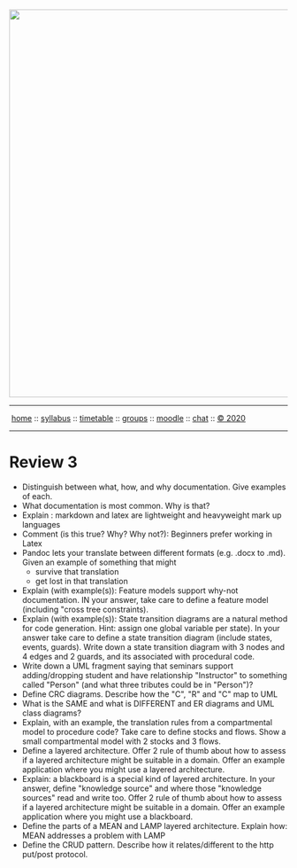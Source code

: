 <a name=top><br>
<a href="http://tiny.cc/seng20"><img  width=700
  src="https://raw.githubusercontent.com/txt/se20/master/etc/img/teamBanner.png"></a>
<hr>
<p>
&nbsp;<a href="https://tiny.cc/seng20">home</a> ::
<a href="https://github.com/txt/se20/blob/master/docs/syllabus.md#top">syllabus</a> ::
<a href="https://github.com/txt/se20/blob/master/docs/syllabus.md#timetable">timetable</a> ::
<a href="https://drive.google.com/drive/folders/1ZFn6H8-4kx5uP34bpFgIFonkz9Tw3nYM?usp=sharing">groups</a> ::
<a href="https://moodle-courses2021.wolfware.ncsu.edu/course/view.php?id=3873">moodle</a> ::
<a href="http://seng20.slack.com">chat</a>  ::
<a href="https://github.com/txt/se20/blob/master/LICENSE.md#top">&copy; 2020</a>  
<br>
<hr>

# Review 3

- Distinguish between what, how, and why documentation. Give examples of each.
- What documentation is most common. Why is that?
- Explain : markdown and latex are lightweight and heavyweight mark up languages
- Comment (is this true? Why? Why not?): Beginners prefer working in Latex
- Pandoc lets your translate between different formats (e.g. .docx to .md). Given an example of something that might
  - survive that translation
  - get lost in that translation
- Explain (with example(s)): Feature models support why-not documentation. IN your answer,  take care to define a feature model (including "cross tree constraints).
- Explain (with example(s)):  State transition diagrams are a natural
method for code generation. Hint: assign one global variable per
state). In your answer take care to define a state transition diagram
(include states, events, guards). Write down a state transition
diagram with 3 nodes and 4 edges and 2 guards, and its associated
with procedural code.
- Write down a UML fragment saying that seminars support adding/dropping
student and have relationship "Instructor" to something called
"Person" (and what three tributes could be in "Person")?
- Define CRC diagrams. Describe how the "C", "R" and "C" map to UML
- What is the SAME and what is DIFFERENT and ER diagrams and UML class
diagrams?
- Explain, with an example, the translation rules from a compartmental
model to procedure code? Take care to define stocks and flows. Show
a small compartmental model with 2 stocks and 3 flows.
- Define a layered architecture. Offer 2 rule of thumb about how to
assess if a layered architecture might be suitable in a domain.
Offer an example application where you might use a layered architecture.
- Explain: a blackboard is a special kind of layered architecture.
In your answer, define "knowledge source" and where those "knowledge
sources" read and write too. Offer 2 rule of thumb about how to
assess if a layered architecture might be suitable in a domain.
Offer an example application where you might use a blackboard.
- Define the parts of a MEAN and LAMP layered architecture. Explain
how:  MEAN addresses a problem with LAMP
- Define the CRUD pattern. Describe how it relates/different to the http
put/post protocol.
